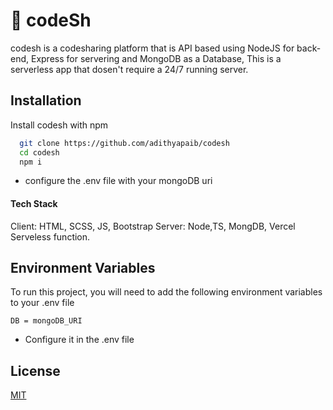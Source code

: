 

# 🎫 codeSh

codesh is a codesharing platform that is API based using NodeJS for back-end, Express for servering and MongoDB as a Database, This is a serverless app that dosen't require a 24/7 running server.


## Installation

Install codesh with npm

```bash
  git clone https://github.com/adithyapaib/codesh
  cd codesh
  npm i
```
* configure the .env file with your mongoDB uri
    

#### Tech Stack
Client: HTML, SCSS, JS, Bootstrap
Server: Node,TS, MongDB, Vercel Serveless function.
    
    
## Environment Variables

To run this project, you will need to add the following environment variables to your .env file


`` DB = mongoDB_URI ``
* Configure it in the .env file




## License

[MIT](https://choosealicense.com/licenses/mit/)
